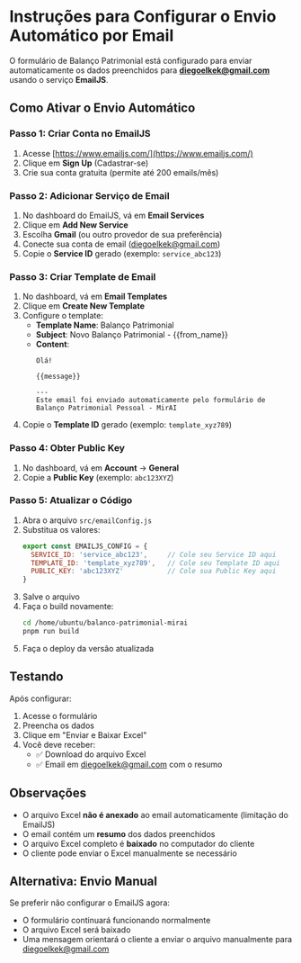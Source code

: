 # Instruções para Configurar o Envio Automático por Email

O formulário de Balanço Patrimonial está configurado para enviar automaticamente os dados preenchidos para **diegoelkek@gmail.com** usando o serviço **EmailJS**.

## Como Ativar o Envio Automático

### Passo 1: Criar Conta no EmailJS

1. Acesse [https://www.emailjs.com/](https://www.emailjs.com/)
2. Clique em **Sign Up** (Cadastrar-se)
3. Crie sua conta gratuita (permite até 200 emails/mês)

### Passo 2: Adicionar Serviço de Email

1. No dashboard do EmailJS, vá em **Email Services**
2. Clique em **Add New Service**
3. Escolha **Gmail** (ou outro provedor de sua preferência)
4. Conecte sua conta de email (diegoelkek@gmail.com)
5. Copie o **Service ID** gerado (exemplo: `service_abc123`)

### Passo 3: Criar Template de Email

1. No dashboard, vá em **Email Templates**
2. Clique em **Create New Template**
3. Configure o template:
   - **Template Name**: Balanço Patrimonial
   - **Subject**: Novo Balanço Patrimonial - {{from_name}}
   - **Content**:
     ```
     Olá!

     {{message}}

     ---
     Este email foi enviado automaticamente pelo formulário de Balanço Patrimonial Pessoal - MirAI
     ```
4. Copie o **Template ID** gerado (exemplo: `template_xyz789`)

### Passo 4: Obter Public Key

1. No dashboard, vá em **Account** → **General**
2. Copie a **Public Key** (exemplo: `abc123XYZ`)

### Passo 5: Atualizar o Código

1. Abra o arquivo `src/emailConfig.js`
2. Substitua os valores:
   ```javascript
   export const EMAILJS_CONFIG = {
     SERVICE_ID: 'service_abc123',     // Cole seu Service ID aqui
     TEMPLATE_ID: 'template_xyz789',   // Cole seu Template ID aqui
     PUBLIC_KEY: 'abc123XYZ'           // Cole sua Public Key aqui
   }
   ```
3. Salve o arquivo
4. Faça o build novamente:
   ```bash
   cd /home/ubuntu/balanco-patrimonial-mirai
   pnpm run build
   ```
5. Faça o deploy da versão atualizada

## Testando

Após configurar:

1. Acesse o formulário
2. Preencha os dados
3. Clique em "Enviar e Baixar Excel"
4. Você deve receber:
   - ✅ Download do arquivo Excel
   - ✅ Email em diegoelkek@gmail.com com o resumo

## Observações

- O arquivo Excel **não é anexado** ao email automaticamente (limitação do EmailJS)
- O email contém um **resumo** dos dados preenchidos
- O arquivo Excel completo é **baixado** no computador do cliente
- O cliente pode enviar o Excel manualmente se necessário

## Alternativa: Envio Manual

Se preferir não configurar o EmailJS agora:

- O formulário continuará funcionando normalmente
- O arquivo Excel será baixado
- Uma mensagem orientará o cliente a enviar o arquivo manualmente para diegoelkek@gmail.com

